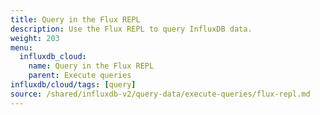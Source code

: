 ```yaml
---
title: Query in the Flux REPL
description: Use the Flux REPL to query InfluxDB data.
weight: 203
menu:
  influxdb_cloud:
    name: Query in the Flux REPL
    parent: Execute queries
influxdb/cloud/tags: [query]
source: /shared/influxdb-v2/query-data/execute-queries/flux-repl.md
---
```


<!-- The content of this file is at 
// SOURCE content/shared/influxdb-v2/query-data/execute-queries/flux-repl.md-->
